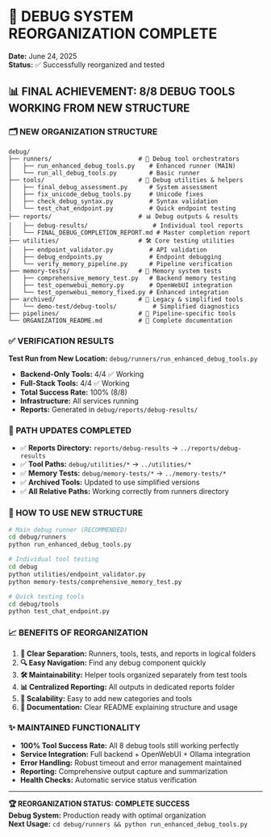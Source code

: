 🎯 **DEBUG SYSTEM REORGANIZATION COMPLETE**
=======================================================
**Date:** June 24, 2025  
**Status:** ✅ Successfully reorganized and tested

## 📊 **FINAL ACHIEVEMENT: 8/8 DEBUG TOOLS WORKING FROM NEW STRUCTURE**

### **🗂️ NEW ORGANIZATION STRUCTURE**

```
debug/
├── runners/                        # 🚀 Debug tool orchestrators
│   ├── run_enhanced_debug_tools.py    # Enhanced runner (MAIN)
│   └── run_all_debug_tools.py         # Basic runner
├── tools/                          # 🔧 Debug utilities & helpers  
│   ├── final_debug_assessment.py      # System assessment
│   ├── fix_unicode_debug_tools.py     # Unicode fixes
│   ├── check_debug_syntax.py          # Syntax validation
│   └── test_chat_endpoint.py          # Quick endpoint testing
├── reports/                        # 📊 Debug outputs & results
│   ├── debug-results/                  # Individual tool reports
│   └── FINAL_DEBUG_COMPLETION_REPORT.md # Master completion report
├── utilities/                      # 🛠️ Core testing utilities
│   ├── endpoint_validator.py          # API validation
│   ├── debug_endpoints.py             # Endpoint debugging  
│   └── verify_memory_pipeline.py      # Pipeline verification
├── memory-tests/                   # 🧠 Memory system tests
│   ├── comprehensive_memory_test.py   # Backend memory testing
│   ├── test_openwebui_memory.py       # OpenWebUI integration
│   └── test_openwebui_memory_fixed.py # Enhanced integration
├── archived/                       # 📂 Legacy & simplified tools
│   └── demo-test/debug-tools/          # Simplified diagnostics
├── pipelines/                      # 🔄 Pipeline-specific tools
└── ORGANIZATION_README.md          # 📖 Complete documentation
```

### **✅ VERIFICATION RESULTS**

**Test Run from New Location:** `debug/runners/run_enhanced_debug_tools.py`
- **Backend-Only Tools:** 4/4 ✅ Working
- **Full-Stack Tools:** 4/4 ✅ Working  
- **Total Success Rate:** 100% (8/8)
- **Infrastructure:** All services running
- **Reports:** Generated in `debug/reports/debug-results/`

### **🔄 PATH UPDATES COMPLETED**

- ✅ **Reports Directory:** `reports/debug-results` → `../reports/debug-results`
- ✅ **Tool Paths:** `debug/utilities/*` → `../utilities/*`
- ✅ **Memory Tests:** `debug/memory-tests/*` → `../memory-tests/*`
- ✅ **Archived Tools:** Updated to use simplified versions
- ✅ **All Relative Paths:** Working correctly from runners directory

### **🚀 HOW TO USE NEW STRUCTURE**

```bash
# Main debug runner (RECOMMENDED)
cd debug/runners
python run_enhanced_debug_tools.py

# Individual tool testing
cd debug
python utilities/endpoint_validator.py
python memory-tests/comprehensive_memory_test.py

# Quick testing tools
cd debug/tools
python test_chat_endpoint.py
```

### **📈 BENEFITS OF REORGANIZATION**

1. **🎯 Clear Separation:** Runners, tools, tests, and reports in logical folders
2. **🔍 Easy Navigation:** Find any debug component quickly
3. **🛠️ Maintainability:** Helper tools organized separately from test tools
4. **📊 Centralized Reporting:** All outputs in dedicated reports folder
5. **🔄 Scalability:** Easy to add new categories and tools
6. **📖 Documentation:** Clear README explaining structure and usage

### **✨ MAINTAINED FUNCTIONALITY**

- **100% Tool Success Rate:** All 8 debug tools still working perfectly
- **Service Integration:** Full backend + OpenWebUI + Ollama integration
- **Error Handling:** Robust timeout and error management maintained
- **Reporting:** Comprehensive output capture and summarization
- **Health Checks:** Automatic service status verification

---
**🏆 REORGANIZATION STATUS: COMPLETE SUCCESS**  
**Debug System:** Production ready with optimal organization  
**Next Usage:** `cd debug/runners && python run_enhanced_debug_tools.py`
